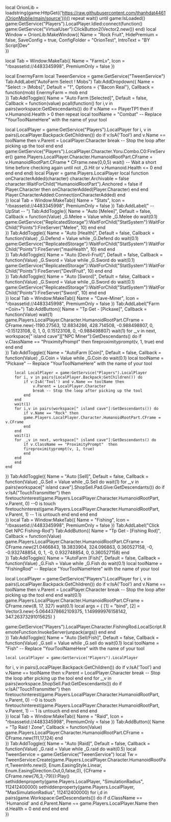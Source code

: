 local OrionLib = loadstring(game:HttpGet(('https://raw.githubusercontent.com/thanhdat4461/OrionMoblie/main/source')))()
repeat wait() until game:IsLoaded()
game:GetService("Players").LocalPlayer.Idled:connect(function()
game:GetService("VirtualUser"):ClickButton2(Vector2.new())
end)
local Window = OrionLib:MakeWindow({
		Name = "Rock Fruit",
		HidePremium = false,
		SaveConfig = true,
		ConfigFolder = "OrionTest",
        IntroText = "BY Script|Dev"       
}) 

local Tab = Window:MakeTab({
	Name = "FarmLv",
	Icon = "rbxassetid://4483345998",
	PremiumOnly = false
})

local EnermyFarm
local TweenService = game:GetService("TweenService")
Tab:AddLabel("AutoFarm Select ! Mobs")
Tab:AddDropdown({
	Name = "Select :> [Mobs]",
	Default = "1",
	Options = {"Bacon Real"},
	Callback = function(mob)
		EnermyFarm = mob
	end    
})
Tab:AddToggle({
Name = "Auto Farm [Selected]",
Default = false,
Callback = function(value)
pcall(function()
for i,v in pairs(workspace:GetDescendants()) do
if v.Name == PlayerTP1 then
if v.Humanoid.Health > 0 then
repeat
local toolName = "Combat" -- Replace "YourToolNameHere" with the name of your tool

local LocalPlayer = game:GetService("Players").LocalPlayer
for i, v in pairs(LocalPlayer.Backpack:GetChildren()) do
if v:IsA('Tool') and v.Name == toolName then
v.Parent = LocalPlayer.Character
break -- Stop the loop after picking up the tool
end
end
game:GetService("Players").LocalPlayer.Character.Yoru.Combo.C0:FireServer()
game.Players.LocalPlayer.Character.HumanoidRootPart.CFrame = v.HumanoidRootPart.CFrame * CFrame.new(0,0,5)
wait()  -- Wait a short time before checking again
until not _G.Hit or v.Humanoid.Health <= 0
end
end
end
end)
local Player = game.Players.LocalPlayer
local function onCharacterAdded(character)
character.Archivable = false
character:WaitForChild("HumanoidRootPart").Anchored = false
if Player.Character then
onCharacterAdded(Player.Character)
end
end
Player.CharacterAdded:Connect(onCharacterAdded)
end    
})
local Tab = Window:MakeTab({
	Name = "Stats",
	Icon = "rbxassetid://4483345998",
	PremiumOnly = false
})
Tab:AddLabel(" -- UpStat -- ")
Tab:AddToggle({
Name = "Auto [Melee]",
Default = false,
Callback = function(Value)
_G.Melee = Value
while _G.Melee do wait(0.1)
    game:GetService("ReplicatedStorage"):WaitForChild("StatSystem"):WaitForChild("Points"):FireServer("Melee", 10)
    end
end    
})
Tab:AddToggle({
Name = "Auto [Health]",
Default = false,
Callback = function(Value)
_G.Defend = Value
while _G.Defend do wait(0.1)
    game:GetService("ReplicatedStorage"):WaitForChild("StatSystem"):WaitForChild("Points"):FireServer("maxHealth", 10)
    end
end    
})
Tab:AddToggle({
Name = "Auto [Devil-Fruit]",
Default = false,
Callback = function(Value)
_G.Sword = Value
while _G.Sword do wait(0.1)
    game:GetService("ReplicatedStorage"):WaitForChild("StatSystem"):WaitForChild("Points"):FireServer("DevilFruit", 10)
    end
end    
})
Tab:AddToggle({
Name = "Auto [Sword]",
Default = false,
Callback = function(Value)
_G.Sword = Value
while _G.Sword do wait(0.1)
    game:GetService("ReplicatedStorage"):WaitForChild("StatSystem"):WaitForChild("Points"):FireServer("Sword", 10)
    end
end    
})
local Tab = Window:MakeTab({
	Name = "Cave-Miner",
	Icon = "rbxassetid://4483345998",
	PremiumOnly = false
})
Tab:AddLabel("Farm +Coin+")
Tab:AddButton({
Name = "Tp Get - [Pickaxe]",
Callback = function(Value)
        wait(1)
        game.Players.LocalPlayer.Character.HumanoidRootPart.CFrame = CFrame.new(-1190.27563, 12.8834286, 428.714508, -0.988498807, 0, -0.15123108, 0, 1, 0, 0.15123108, 0, -0.988498807)
        wait(1)
        for _,v in next, workspace[" island cave"]["NPC Miner"]:GetDescendants() do
            if v.ClassName == "ProximityPrompt"  then
            fireproximityprompt(v, 1, true)
            end
        end
  	end    
})
Tab:AddToggle({
    Name = "AutoFarm [Coin]",
    Default = false,
    Callback = function(Value)
    _G.Coin = Value
    while _G.Coin do wait(0.1)
        local toolName = "Pickaxe" -- Replace "YourToolNameHere" with the name of your tool

        local LocalPlayer = game:GetService("Players").LocalPlayer
        for i, v in pairs(LocalPlayer.Backpack:GetChildren()) do
            if v:IsA('Tool') and v.Name == toolName then
                v.Parent = LocalPlayer.Character
                break -- Stop the loop after picking up the tool
            end
        end
        wait(1)
        for i,v in pairs(workspace[" island cave"]:GetDescendants()) do
            if v.Name == "Rock" then
            game.Players.LocalPlayer.Character.HumanoidRootPart.CFrame = v.CFrame
            end
        end
        wait(1)
        for _,v in next, workspace[" island cave"]:GetDescendants() do
            if v.ClassName == "ProximityPrompt"  then
            fireproximityprompt(v, 1, true)
            end
        end
        end
    end    
})
Tab:AddToggle({
    Name = "Auto [Sell]",
    Default = false,
    Callback = function(Value)
    _G.Sell = Value
    while _G.Sell do wait(1)
        for _,v in pairs(workspace[" island cave"].ShopSell.Pad.Give:GetDescendants()) do
            if v:IsA("TouchTransmitter") then
            firetouchinterest(game.Players.LocalPlayer.Character.HumanoidRootPart, v.Parent, 0) --0 is touch
            firetouchinterest(game.Players.LocalPlayer.Character.HumanoidRootPart, v.Parent, 1) -- 1 is untouch
            end
            end
        end
    end    
})
local Tab = Window:MakeTab({
	Name = "Fishing",
	Icon = "rbxassetid://4483345998",
	PremiumOnly = false
})
Tab:AddLabel("Click Get NPC Fishing-Rod")
Tab:AddButton({
Name = "Tp Get - [Fishing Rod]",
Callback = function(Value)
game.Players.LocalPlayer.Character.HumanoidRootPart.CFrame = CFrame.new(21.0466843, 18.3833904, 324.096863, 0.360527158, -0, -0.932748854, 0, 1, -0, 0.932748854, 0, 0.360527158)
end    
})
Tab:AddToggle({
Name = "AutoFarm [Fish]",
Default = false,
Callback = function(Value)
_G.Fish = Value
while _G.Fish do wait(0.1)
local toolName = "FishingRod" -- Replace "YourToolNameHere" with the name of your tool

local LocalPlayer = game:GetService("Players").LocalPlayer
for i, v in pairs(LocalPlayer.Backpack:GetChildren()) do
    if v:IsA('Tool') and v.Name == toolName then
        v.Parent = LocalPlayer.Character
        break -- Stop the loop after picking up the tool
    end
end
wait(0.1)
game.Players.LocalPlayer.Character.HumanoidRootPart.CFrame = CFrame.new(8, 17, 327)
wait(0.1)
local args = {
    [1] = "bind",
    [2] = Vector3.new(-5.0644378662109375, 1.149999976158142, 347.26373291015625)
}

game:GetService("Players").LocalPlayer.Character.FishingRod.LocalScript.RemoteFunction:InvokeServer(unpack(args))
        end
    end    
})
Tab:AddToggle({
Name = "Auto [Sell/Fish]",
Default = false,
Callback = function(Value)
_G.sell = Value
while _G.sell do wait(0.1)
    local toolName = "Fish" -- Replace "YourToolNameHere" with the name of your tool
    
    local LocalPlayer = game:GetService("Players").LocalPlayer
for i, v in pairs(LocalPlayer.Backpack:GetChildren()) do
    if v:IsA('Tool') and v.Name == toolName then
        v.Parent = LocalPlayer.Character
        break -- Stop the loop after picking up the tool
    end
end
	for _,v in pairs(workspace.ShopSell.Pad:GetDescendants()) do
	if v:IsA("TouchTransmitter") then
	firetouchinterest(game.Players.LocalPlayer.Character.HumanoidRootPart, v.Parent, 0) --0 is touch
	firetouchinterest(game.Players.LocalPlayer.Character.HumanoidRootPart, v.Parent, 1) -- 1 is untouch
end
end
    end
end    
})
local Tab = Window:MakeTab({
	Name = "Raid",
	Icon = "rbxassetid://4483345998",
	PremiumOnly = false
})
Tab:AddButton({
Name = "Tp Raid ! Zone",
Callback = function(Value)
    game.Players.LocalPlayer.Character.HumanoidRootPart.CFrame = CFrame.new(111,17,124)
    end    
})
Tab:AddToggle({
Name = "Auto [Raid]",
Default = false,
Callback = function(Value)
    _G.raid = Value
while _G.raid do wait(0.5)
local TweenService = game:GetService("TweenService")
local Tw = TweenService:Create(game.Players.LocalPlayer.Character.HumanoidRootPart,TweenInfo.new(0, Enum.EasingStyle.Linear, Enum.EasingDirection.Out,0,false,0), 
{CFrame = CFrame.new(76,3,-79)}):Play()
sethiddenproperty(game.Players.LocalPlayer, "SimulationRadius", 112412400000)
sethiddenproperty(game.Players.LocalPlayer, "MaxSimulationRadius", 112412400000)
for i,d in pairs(game.Workspace:GetDescendants()) do
if d.ClassName == 'Humanoid' and d.Parent.Name ~= game.Players.LocalPlayer.Name then
d.Health = 0
end
end
end
end    
})
